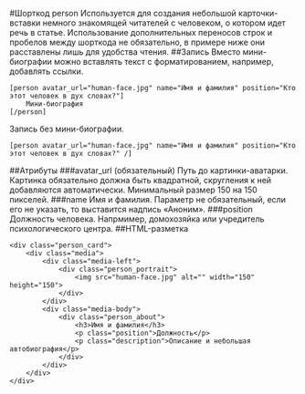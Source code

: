 #Шорткод person
Используется для создания небольшой карточки-вставки немного знакомящей читателей с человеком, о котором идет речь в статье. Использование дополнительных переносов строк и пробелов между шорткода не обязательно, в примере ниже они расставлены лишь для удобства чтения.
##Запись
Вместо мини-биографии можно вставлять текст с форматированием, например, добавлять ссылки.
```
[person avatar_url="human-face.jpg" name="Имя и фамилия" position="Кто этот человек в дух словах?"]
	Мини-биография
[/person]
```
Запись без мини-биографии.
```
[person avatar_url="human-face.jpg" name="Имя и фамилия" position="Кто этот человек в дух словах?" /]
```
##Атрибуты
###avatar_url (обязательный)
Путь до картинки-аватарки. Картинка обязательно должна быть квадратной, скругления к ней добавляются автоматически. Минимальный размер 150 на 150 пикселей.
###name
Имя и фамилия. Параметр не обязательный, если его не указать, то выставится надпись «Аноним».
###position
Должность человека. Напрмимер, домохозяйка или учредитель психологического центра.
##HTML-разметка
```
<div class="person_card">
	<div class="media">
		<div class="media-left">
			<div class="person_portrait">
				<img src="human-face.jpg" alt="" width="150" height="150">
			</div>
		</div>
		<div class="media-body">
			<div class="person_about">
				<h3>Имя и фамилия</h3>
                <p class="position">Должность</p>
                <p class="description">Описание и небольшая автобиография</p>
			</div>
		</div>
	</div>
</div>
```